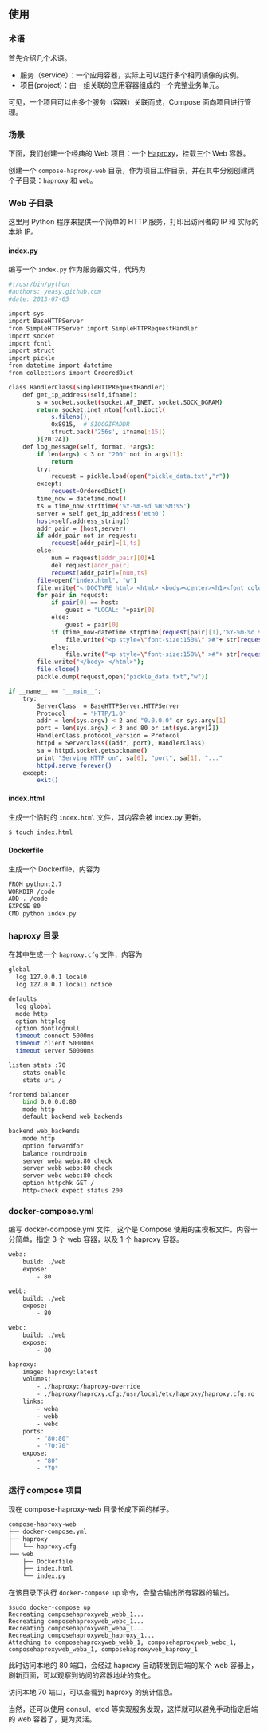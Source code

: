 ## 使用

### 术语
首先介绍几个术语。

* 服务（service）：一个应用容器，实际上可以运行多个相同镜像的实例。
* 项目(project)：由一组关联的应用容器组成的一个完整业务单元。

可见，一个项目可以由多个服务（容器）关联而成，Compose 面向项目进行管理。

### 场景
下面，我们创建一个经典的 Web 项目：一个 [Haproxy](http://www.haproxy.org/)，挂载三个 Web 容器。

创建一个 `compose-haproxy-web` 目录，作为项目工作目录，并在其中分别创建两个子目录：`haproxy` 和 `web`。

### Web 子目录

这里用 Python 程序来提供一个简单的 HTTP 服务，打印出访问者的 IP 和 实际的本地 IP。

#### index.py

编写一个 `index.py` 作为服务器文件，代码为
```sh
#!/usr/bin/python
#authors: yeasy.github.com
#date: 2013-07-05

import sys
import BaseHTTPServer
from SimpleHTTPServer import SimpleHTTPRequestHandler
import socket
import fcntl
import struct
import pickle
from datetime import datetime
from collections import OrderedDict

class HandlerClass(SimpleHTTPRequestHandler):
    def get_ip_address(self,ifname):
        s = socket.socket(socket.AF_INET, socket.SOCK_DGRAM)
        return socket.inet_ntoa(fcntl.ioctl(
            s.fileno(),
            0x8915,  # SIOCGIFADDR
            struct.pack('256s', ifname[:15])
        )[20:24])
    def log_message(self, format, *args):
        if len(args) < 3 or "200" not in args[1]:
            return
        try:
            request = pickle.load(open("pickle_data.txt","r"))
        except:
            request=OrderedDict()
        time_now = datetime.now()
        ts = time_now.strftime('%Y-%m-%d %H:%M:%S')
        server = self.get_ip_address('eth0')
        host=self.address_string()
        addr_pair = (host,server)
        if addr_pair not in request:
            request[addr_pair]=[1,ts]
        else:
            num = request[addr_pair][0]+1
            del request[addr_pair]
            request[addr_pair]=[num,ts]
        file=open("index.html", "w")
        file.write("<!DOCTYPE html> <html> <body><center><h1><font color=\"blue\" face=\"Georgia, Arial\" size=8><em>HA</em></font> Webpage Visit Results</h1></center>");
        for pair in request:
            if pair[0] == host:
                guest = "LOCAL: "+pair[0]
            else:
                guest = pair[0]
            if (time_now-datetime.strptime(request[pair][1],'%Y-%m-%d %H:%M:%S')).seconds < 3:
                file.write("<p style=\"font-size:150%\" >#"+ str(request[pair][1]) +": <font color=\"red\">"+str(request[pair][0])+ "</font> requests " + "from &lt<font color=\"blue\">"+guest+"</font>&gt to WebServer &lt<font color=\"blue\">"+pair[1]+"</font>&gt</p>")
            else:
                file.write("<p style=\"font-size:150%\" >#"+ str(request[pair][1]) +": <font color=\"maroon\">"+str(request[pair][0])+ "</font> requests " + "from &lt<font color=\"navy\">"+guest+"</font>&gt to WebServer &lt<font color=\"navy\">"+pair[1]+"</font>&gt</p>")
        file.write("</body> </html>");
        file.close()
        pickle.dump(request,open("pickle_data.txt","w"))

if __name__ == '__main__':
    try:
        ServerClass  = BaseHTTPServer.HTTPServer
        Protocol     = "HTTP/1.0"
        addr = len(sys.argv) < 2 and "0.0.0.0" or sys.argv[1]
        port = len(sys.argv) < 3 and 80 or int(sys.argv[2])
        HandlerClass.protocol_version = Protocol
        httpd = ServerClass((addr, port), HandlerClass)
        sa = httpd.socket.getsockname()
        print "Serving HTTP on", sa[0], "port", sa[1], "..."
        httpd.serve_forever()
    except:
        exit()
```

#### index.html
生成一个临时的 `index.html` 文件，其内容会被 index.py 更新。
```sh
$ touch index.html
```

#### Dockerfile
生成一个 Dockerfile，内容为
```sh
FROM python:2.7
WORKDIR /code
ADD . /code
EXPOSE 80
CMD python index.py
```

### haproxy 目录
在其中生成一个 `haproxy.cfg` 文件，内容为
```sh
global
  log 127.0.0.1 local0
  log 127.0.0.1 local1 notice

defaults
  log global
  mode http
  option httplog
  option dontlognull
  timeout connect 5000ms
  timeout client 50000ms
  timeout server 50000ms

listen stats :70
    stats enable
    stats uri /

frontend balancer
    bind 0.0.0.0:80
    mode http
    default_backend web_backends

backend web_backends
    mode http
    option forwardfor
    balance roundrobin
    server weba weba:80 check
    server webb webb:80 check
    server webc webc:80 check
    option httpchk GET /
    http-check expect status 200
```
### docker-compose.yml
编写 docker-compose.yml 文件，这个是 Compose 使用的主模板文件。内容十分简单，指定 3 个 web 容器，以及 1 个 haproxy 容器。

```sh
weba:
    build: ./web
    expose:
        - 80

webb:
    build: ./web
    expose:
        - 80

webc:
    build: ./web
    expose:
        - 80

haproxy:
    image: haproxy:latest
    volumes:
        - ./haproxy:/haproxy-override
        - ./haproxy/haproxy.cfg:/usr/local/etc/haproxy/haproxy.cfg:ro
    links:
        - weba
        - webb
        - webc
    ports:
        - "80:80"
        - "70:70"
    expose:
        - "80"
        - "70"
```

### 运行 compose 项目
现在 compose-haproxy-web 目录长成下面的样子。
```sh
compose-haproxy-web
├── docker-compose.yml
├── haproxy
│   └── haproxy.cfg
└── web
    ├── Dockerfile
    ├── index.html
    └── index.py
```
在该目录下执行 `docker-compose up` 命令，会整合输出所有容器的输出。
```
$sudo docker-compose up
Recreating composehaproxyweb_webb_1...
Recreating composehaproxyweb_webc_1...
Recreating composehaproxyweb_weba_1...
Recreating composehaproxyweb_haproxy_1...
Attaching to composehaproxyweb_webb_1, composehaproxyweb_webc_1, composehaproxyweb_weba_1, composehaproxyweb_haproxy_1
```

此时访问本地的 80 端口，会经过 haproxy 自动转发到后端的某个 web 容器上，刷新页面，可以观察到访问的容器地址的变化。

访问本地 70 端口，可以查看到 haproxy 的统计信息。

当然，还可以使用 consul、etcd 等实现服务发现，这样就可以避免手动指定后端的 web 容器了，更为灵活。
